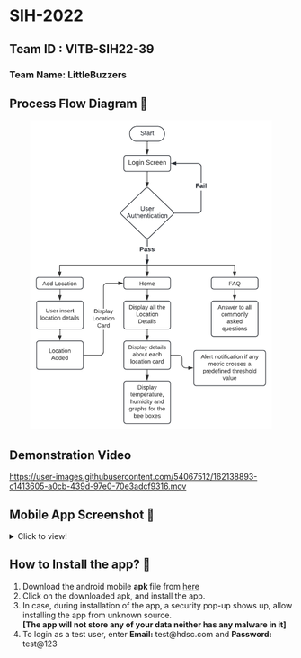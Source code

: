 # SIH-2022

## Team ID : VITB-SIH22-39
<strong><h3>Team Name: LittleBuzzers</h3></strong>

## Process Flow Diagram 🧠
<p align="center">
<img height="550vh" src="https://github.com/rohan-sarkarr/SIH-2022/blob/main/BeeKeeping%20App%20-%20Flowchart.png?raw=true">
</p>

## Demonstration Video
<!-- <a target="__blank" href="https://youtu.be/Rx8lilbRXrY"><img src="http://img.youtube.com/vi/Rx8lilbRXrY/0.jpg" alt="Application Demo Video" width="240" height="180" border="10" ></a> -->


https://user-images.githubusercontent.com/54067512/162138893-c1413605-a0cb-439d-97e0-70e3adcf9316.mov



## Mobile App Screenshot 📱
<details>
  <summary>Click to view!</summary>
<h3>Login Page</h3>
<img height="500vh" src="https://github.com/rohan-sarkarr/SIH-2022/blob/main/Mobile%20App%20Screenshots/login_page.png?raw=true">

<h3>Home Page</h3>
<img height="500vh" src="https://github.com/rohan-sarkarr/SIH-2022/blob/main/Mobile%20App%20Screenshots/home_page.png?raw=true">

<h3>Add Location Page</h3>
<img height="500vh" src="https://github.com/rohan-sarkarr/SIH-2022/blob/main/Mobile%20App%20Screenshots/add_location.png?raw=true">

<h3>Details Page</h3>
<img height="500vh" src="https://github.com/rohan-sarkarr/SIH-2022/blob/main/Mobile%20App%20Screenshots/details_page.png?raw=true">
</details>

## How to Install the app? 📲
<ol type="1">
  <li>
    Download the android mobile <strong> apk </strong> file from <a href="https://drive.google.com/drive/folders/1UjgFRtpwkNtD_xFpE0Lp8jEuZbvc8b9T?usp=sharing">here</a> </li>
  <li> Click on the downloaded apk, and install the app.</li>
  <li> In case, during installation of the app, a security pop-up shows up, allow installing the app from unknown source.<br><strong>[The app will not store any of your data neither has any malware in it]</strong> </li>
  <li> To login as a test user, enter <strong>Email:</strong> test@hdsc.com and <strong>Password:</strong> test@123 </li>
</ol>
